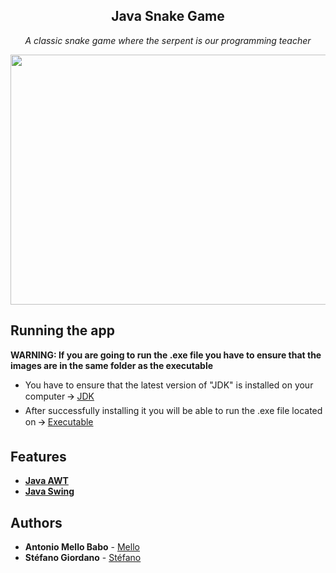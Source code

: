 

<h2 align="center">
    Java Snake Game
</h2>

<p align="center">
  <i> A classic snake game where the serpent is our programming teacher </i>
</p>

<p align="center">
 <p align="center"><img src="https://media.giphy.com/media/fxC5yrTfbl0dRWje3T/giphy.gif" width="550" height="400" /></p>
</p>

## Running the app
<strong>WARNING: If you are going to run the .exe file you have to ensure that the images are in the same folder as the   executable</strong>


* You have to ensure that the latest version of "JDK" is installed on your computer 🡪 [JDK](https://www.oracle.com/java/technologies/javase/jdk14-archive-downloads.html)
* After successfully installing it you will be able to run the .exe file located on 🡪 [Executable](https://github.com/MelloTonio/Java-SnakeGame/tree/master/Game%20Executable)

## Features

* <strong>[Java AWT](https://docs.oracle.com/javase/7/docs/api/java/awt/package-summary.html)</strong>
* <strong>[Java Swing](https://docs.oracle.com/javase/7/docs/api/javax/swing/package-summary.html)</strong>



## Authors

* **Antonio Mello Babo**  - [Mello](https://github.com/MelloTonio)
* **Stéfano Giordano** - [Stéfano](https://github.com/Giordano26)
